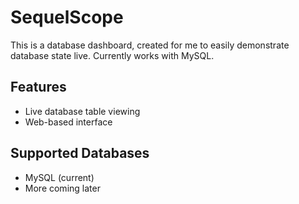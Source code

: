 # SequelScope

This is a database dashboard, created for me to easily demonstrate database state live.
Currently works with MySQL.

## Features
- Live database table viewing
- Web-based interface

## Supported Databases
- MySQL (current)
- More coming later
